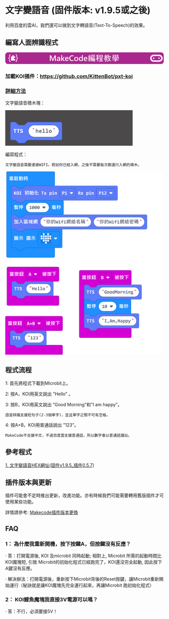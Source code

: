 # **文字變語音 (固件版本: v1.9.5或之後)**

利用百度的雲AI，我們還可以做到文字轉語音(Text-To-Speech)的效果。

## 編寫人面辨識程式

![](../../functional_module/PWmodules/images/mcbanner.png)

### 加載KOI插件：https://github.com/KittenBot/pxt-koi


### [詳細方法](../../Makecode/powerBrickMC)

文字變語音積木塊：

![](KOI16/1.png)

編寫程式：

    文字變語音需要連接WIFI。假如你已經入網，之後不需要每次都運行入網的積木。

![](KOI16/2.png)

## 程式流程

1: 首先將程式下載到Microbit上。

2: 按A，KOI用英文說出 ”Hello” 。

3: 按B，KOI用英文說出 ”Good Morning”和”I am happy”。
    
    語音辨識支援短句子(2-3個單字)，並且單字之間不可有空格。

4: 按A+B，KOI用普通話說出 ”123”。

    MakeCode不支援中文，不過百度雲支援普通話，所以數字會以普通話讀出。


## 參考程式

[1. 文字變語音HEX網址(固件v1.9.5_插件0.5.7)](https://makecode.microbit.org/_H8JEtf7DR1D4)

## 插件版本與更新

插件可能會不定時推出更新，改進功能。亦有時候我們可能需要轉用舊版插件才可使用某些功能。

詳情請參考: [Makecode插件版本更換](../../Makecode/makecode_extensionUpdate)

## FAQ

### 1： 為什麼我重新開機，按下按鍵A，但按鍵沒有反應？

·    答：打開電源後, KOI 及microbit 同時起動; 相對上, Microbit 所需的起動時間比KOI魔塊短, 引致 Microbit的初始化程式已經跑完了，KOI還沒完全起動, 因此按下A鍵沒有反應。

·    解決辦法：打開電源後，重新按下Microbit背後的Reset按鍵，讓Microbit重新開始運行（秘訣就是讓KOI魔塊先完全運行起來，再讓Microbit 跑初始化程式）

### 2： KOI鯉魚魔塊我直接3V電源可以嗎？

·    答：不行，必須要接5V！


